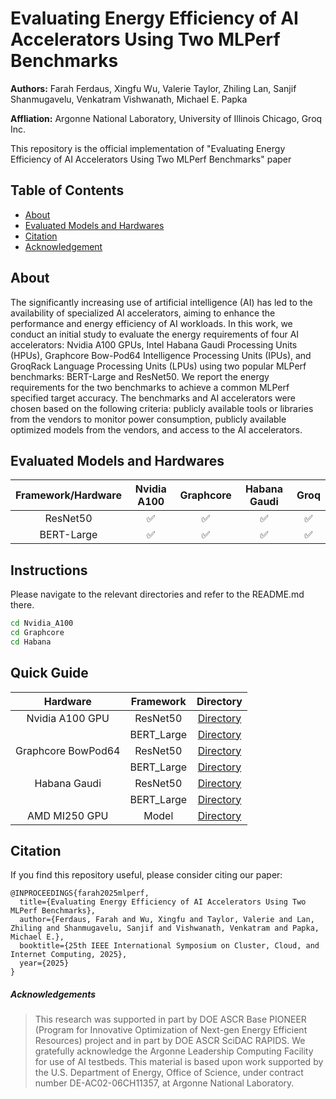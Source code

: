 # Evaluating Energy Efficiency of AI Accelerators Using Two MLPerf Benchmarks

**Authors:** Farah Ferdaus, Xingfu Wu, Valerie Taylor, Zhiling Lan, Sanjif Shanmugavelu, Venkatram Vishwanath, Michael E. Papka

**Affliation:** Argonne National Laboratory, University of Illinois Chicago, Groq Inc.  

This repository is the official implementation of "Evaluating Energy Efficiency of AI Accelerators Using Two MLPerf Benchmarks" paper

## Table of Contents

- [About](#about)
- [Evaluated Models and Hardwares](#evaluated-models-and-hardwares)
- [Citation](#citation)
- [Acknowledgement](#acknowledgements)

## About
The significantly increasing use of artificial intelligence (AI) has led to the availability of specialized AI accelerators, aiming to enhance the performance and energy efficiency of AI workloads. In this work, we conduct an initial study to evaluate the energy requirements of four AI accelerators: Nvidia A100 GPUs, Intel Habana Gaudi Processing Units (HPUs), Graphcore Bow-Pod64 Intelligence Processing Units (IPUs), and GroqRack Language Processing Units (LPUs) using two popular MLPerf benchmarks: BERT-Large and ResNet50. We report the energy requirements for the two benchmarks to achieve a common MLPerf specified target accuracy. The benchmarks and AI accelerators were chosen based on the following criteria: publicly available tools or libraries from the vendors to monitor power consumption, publicly available optimized models from the vendors, and access to the AI accelerators. 

## Evaluated Models and Hardwares

| Framework/Hardware | Nvidia A100   | Graphcore      |  Habana Gaudi |  Groq         |
| :-------------:    | :-----------: | :------------: | :-----------: | :-----------: |
| ResNet50           | ✅           |  ✅            |  ✅          |  ✅           |
| BERT-Large         | ✅           |  ✅            |  ✅          |  ✅           |

## Instructions

Please navigate to the relevant directories and refer to the README.md there. 

```sh
cd Nvidia_A100
cd Graphcore
cd Habana
```

## Quick Guide 

| Hardware            | Framework      | Directory         |
| :--------------:    | :------------: | :-------:         |
| Nvidia A100 GPU     | ResNet50       | [Directory](Nvidia_A100/ResNet50/)         | 
|                     | BERT_Large     | [Directory](Nvidia_A100/Bert_Large/)       |
| Graphcore BowPod64  | ResNet50       | [Directory](Graphcore/ResNet50/)           |
|                     | BERT_Large     | [Directory](Graphcore/Bert_Large/)         |
| Habana Gaudi        | ResNet50       | [Directory](Habana/ResNet50/)              | 
|                     | BERT_Large     | [Directory](Habana/Bert_Large/)            |
| AMD MI250 GPU       | Model          | [Directory](AMD_MI250/)                    |

## Citation
If you find this repository useful, please consider citing our paper:

```
@INPROCEEDINGS{farah2025mlperf,
  title={Evaluating Energy Efficiency of AI Accelerators Using Two MLPerf Benchmarks},
  author={Ferdaus, Farah and Wu, Xingfu and Taylor, Valerie and Lan, Zhiling and Shanmugavelu, Sanjif and Vishwanath, Venkatram and Papka, Michael E.},
  booktitle={25th IEEE International Symposium on Cluster, Cloud, and Internet Computing, 2025},
  year={2025}
}
```


##### Acknowledgements
> This research was supported in part by DOE ASCR Base PIONEER (Program for Innovative Optimization of Next-gen Energy Efficient Resources) project and in part by DOE ASCR SciDAC RAPIDS. We gratefully acknowledge the Argonne Leadership Computing Facility for use of AI testbeds. This material is based upon work supported by the U.S. Department of Energy, Office of Science, under contract number DE-AC02-06CH11357, at Argonne National Laboratory.
